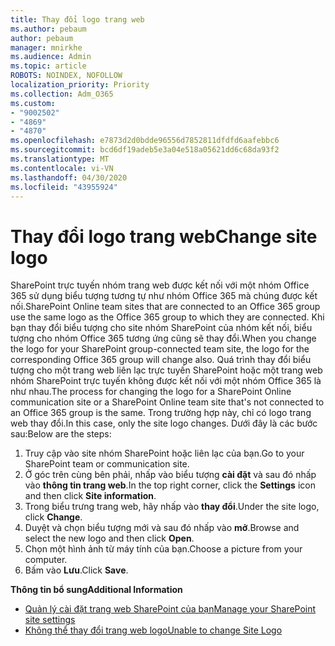 ```yaml
---
title: Thay đổi logo trang web
ms.author: pebaum
author: pebaum
manager: mnirkhe
ms.audience: Admin
ms.topic: article
ROBOTS: NOINDEX, NOFOLLOW
localization_priority: Priority
ms.collection: Adm_O365
ms.custom:
- "9002502"
- "4869"
- "4870"
ms.openlocfilehash: e7873d2d0bdde96556d7852811dfdfd6aafebbc6
ms.sourcegitcommit: bcd6df19adeb5e3a04e518a05621dd6c68da93f2
ms.translationtype: MT
ms.contentlocale: vi-VN
ms.lasthandoff: 04/30/2020
ms.locfileid: "43955924"
---
```

# <a name="change-site-logo"></a><span data-ttu-id="f5410-102">Thay đổi logo trang web</span><span class="sxs-lookup"><span data-stu-id="f5410-102">Change site logo</span></span>

<span data-ttu-id="f5410-103">SharePoint trực tuyến nhóm trang web được kết nối với một nhóm Office 365 sử dụng biểu tượng tương tự như nhóm Office 365 mà chúng được kết nối.</span><span class="sxs-lookup"><span data-stu-id="f5410-103">SharePoint Online team sites that are connected to an Office 365 group use the same logo as the Office 365 group to which they are connected.</span></span> <span data-ttu-id="f5410-104">Khi bạn thay đổi biểu tượng cho site nhóm SharePoint của nhóm kết nối, biểu tượng cho nhóm Office 365 tương ứng cũng sẽ thay đổi.</span><span class="sxs-lookup"><span data-stu-id="f5410-104">When you change the logo for your SharePoint group-connected team site, the logo for the corresponding Office 365 group will change also.</span></span> <span data-ttu-id="f5410-105">Quá trình thay đổi biểu tượng cho một trang web liên lạc trực tuyến SharePoint hoặc một trang web nhóm SharePoint trực tuyến không được kết nối với một nhóm Office 365 là như nhau.</span><span class="sxs-lookup"><span data-stu-id="f5410-105">The process for changing the logo for a SharePoint Online communication site or a SharePoint Online team site that's not connected to an Office 365 group is the same.</span></span> <span data-ttu-id="f5410-106">Trong trường hợp này, chỉ có logo trang web thay đổi.</span><span class="sxs-lookup"><span data-stu-id="f5410-106">In this case, only the site logo changes.</span></span> <span data-ttu-id="f5410-107">Dưới đây là các bước sau:</span><span class="sxs-lookup"><span data-stu-id="f5410-107">Below are the steps:</span></span>

1. <span data-ttu-id="f5410-108">Truy cập vào site nhóm SharePoint hoặc liên lạc của bạn.</span><span class="sxs-lookup"><span data-stu-id="f5410-108">Go to your SharePoint team or communication site.</span></span>
2. <span data-ttu-id="f5410-109">Ở góc trên cùng bên phải, nhấp vào biểu tượng **cài đặt** và sau đó nhấp vào **thông tin trang web**.</span><span class="sxs-lookup"><span data-stu-id="f5410-109">In the top right corner, click the **Settings** icon and then click **Site information**.</span></span>
3. <span data-ttu-id="f5410-110">Trong biểu trưng trang web, hãy nhấp vào **thay đổi**.</span><span class="sxs-lookup"><span data-stu-id="f5410-110">Under the site logo, click **Change**.</span></span>
4. <span data-ttu-id="f5410-111">Duyệt và chọn biểu tượng mới và sau đó nhấp vào **mở**.</span><span class="sxs-lookup"><span data-stu-id="f5410-111">Browse and select the new logo and then click **Open**.</span></span>
5. <span data-ttu-id="f5410-112">Chọn một hình ảnh từ máy tính của bạn.</span><span class="sxs-lookup"><span data-stu-id="f5410-112">Choose a picture from your computer.</span></span>
6. <span data-ttu-id="f5410-113">Bấm vào **Lưu**.</span><span class="sxs-lookup"><span data-stu-id="f5410-113">Click **Save**.</span></span>

<span data-ttu-id="f5410-114">**Thông tin bổ sung**</span><span class="sxs-lookup"><span data-stu-id="f5410-114">**Additional Information**</span></span>

- [<span data-ttu-id="f5410-115">Quản lý cài đặt trang web SharePoint của bạn</span><span class="sxs-lookup"><span data-stu-id="f5410-115">Manage your SharePoint site settings</span></span>](https://support.office.com/article/manage-your-sharepoint-site-settings-8376034d-d0c7-446e-9178-6ab51c58df42)
- [<span data-ttu-id="f5410-116">Không thể thay đổi trang web logo</span><span class="sxs-lookup"><span data-stu-id="f5410-116">Unable to change Site Logo</span></span>](https://docs.microsoft.com/sharepoint/troubleshoot/sites/error-when-changing-o365-site-logo)
